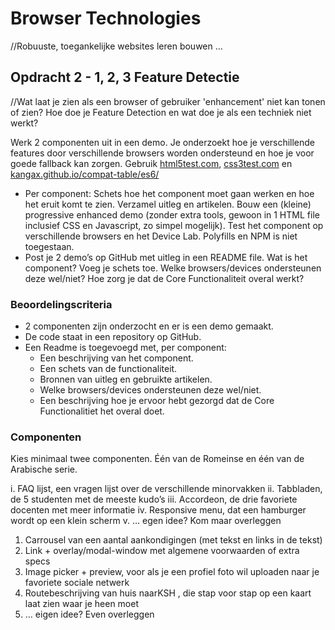 # Browser Technologies
//Robuuste, toegankelijke websites leren bouwen …

## Opdracht 2 - 1, 2, 3 Feature Detectie
//Wat laat je zien als een browser of gebruiker 'enhancement' niet kan tonen of zien? Hoe doe je Feature Detection en wat doe je als een techniek niet werkt?

Werk 2 componenten uit in een demo. Je onderzoekt hoe je verschillende features door verschillende browsers worden ondersteund en hoe je voor goede fallback kan zorgen. Gebruik [html5test.com](https://html5test.com), [css3test.com](http://css3test.com) en [kangax.github.io/compat-table/es6/](https://kangax.github.io/compat-table/es6/)

- Per component: Schets hoe het component moet gaan werken en hoe het eruit komt te zien. Verzamel uitleg en artikelen. Bouw een (kleine) progressive enhanced demo (zonder extra tools, gewoon in 1 HTML file inclusief CSS en Javascript, zo simpel mogelijk). Test het component op verschillende browsers en het Device Lab. Polyfills en NPM is niet toegestaan.
- Post je 2 demo’s op GitHub met uitleg in een README file. Wat is het component? Voeg je schets toe. Welke browsers/devices ondersteunen deze wel/niet? Hoe zorg je dat de Core Functionaliteit overal werkt?

### Beoordelingscriteria
- 2 componenten zijn onderzocht en er is een demo gemaakt.
- De code staat in een repository op GitHub.
- Een Readme is toegevoegd met, per component:
  -	Een beschrijving van het component.
  - Een schets van de functionaliteit.
  - Bronnen van uitleg en gebruikte artikelen.
  - Welke browsers/devices ondersteunen deze wel/niet.
  - Een beschrijving hoe je ervoor hebt gezorgd dat de Core Functionalitiet het overal doet.
  
### Componenten
Kies minimaal twee componenten. 
Één van de Romeinse en één van de Arabische serie.

  i. FAQ lijst, een vragen lijst over de verschillende minorvakken
  ii. Tabbladen, de 5 studenten met de meeste kudo’s 
  iii. Accordeon, de drie favoriete docenten met meer informatie
  iv. Responsive menu, dat een hamburger wordt op een klein scherm
  v. … egen idee? Kom maar overleggen

1. Carrousel van een aantal aankondigingen (met tekst en links in de tekst)
2. Link + overlay/modal-window met algemene voorwaarden of extra specs 
3. Image picker + preview, voor als je een profiel foto wil uploaden naar je favoriete sociale netwerk
4. Routebeschrijving van huis naarKSH , die stap voor stap op een kaart laat zien waar je heen moet
5. … eigen idee? Even overleggen
